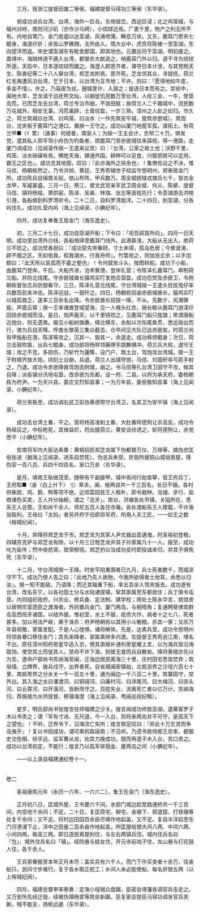 <!-- { "loadSidebar": true } -->
　　三月，授浙江提督田雄二等侯、福建提督马得功三等侯（东华录）。

　　郑成功进兵台湾。台湾，海外一巨岛，东倚层峦，西迫巨浸；北之鸡笼城，与福州对峙，南则河沙矶（亦作沙马碕），小琉球近焉。广袤千里，物产之利无所不有。内地自鹭门、金门迤逦以达澎湖，风涛喷蒲，瞬息万状。又东，鹿耳门旁夹七鲲身，海道纡折；余皆山罗礁拥，无所由入。隋大业中，虎贲将陈棱一至澎湖，东向望洋而返。宋史谓澎湖东有毗舍那国，即其地也。元置巡司于澎湖，明初废之。嘉靖中，海贼林道干遁入台湾，都督俞大猷追之，哨鹿耳门外以归。道干寻为琉球所逐。天启中，日本逐琉球而踞之。海澄人颜思齐者，谋夺日本计泄，与其党杨天生、陈衷纪等二十八人窜台湾，郑芝龙附焉。思齐死，芝龙领其众，寻就抚。荷兰红毛夷遭风泊台湾，乞于日本，以台湾为互市地；不许。则曰：『愿得地如牛皮，多金不惜』。许之。乃翦皮为丝，圈城里许，入居之；旋逐日本而有之。崇祯中，闽地大旱，芝龙请于巡抚熊文灿，以舶徙饥民数万至台湾，人给三金、一牛，使垦岛荒。已而芝龙去台湾，荷兰专治市舶，不敛田赋；故荷兰人二千踞城中，流民数万屯城外，相安无事。鸿荒甫辟，土膏坟盈，一岁三熟，漳州之人赴之如归。市久之，荷兰筑城曰台湾、曰鸡笼、曰淡水（一作先筑安平城，旋筑赤嵌城）。筑炮台，沈夹板于鹿耳门之港口，置揆一王守之。成功以厦门地蹙军孤，谋拓土。有荷兰甲■〈亻累〉（通事）何斌者，南安人；为揆一王主会计，负帑二十万。惧发觉，遣其私人郭平驾小舟伪为钓鱼者，顺鹿耳门至赤嵌城往来探视，得一港路，走厦门谒成功（见闻录作揆一王遣来议贡）曰：『台湾，公家之故土也；沃野千里，鸡笼、淡水硝磺有焉。横绝天海，肆通外国。耕种可以足食，兴贩铜铁可以足用，霸王之区也』。成功览其地图，叹曰：『此亦海外之扶余也』！集僚佐议之不决，惟马信、杨朝栋然之。乃令洪旭、黄廷、王秀奇辅世子经监守思明州，郑泰居金门所。成功陈兵自镇南关起，依山布阵，甲兵数万。周全斌统辖戎旗兵七千，皆衣金龙甲，军威甚盛。三月一日，祭江，督文武官亲军武卫周全斌、何义、陈蟒、提督马信、镇将杨祖、萧拱宸、陈泽、吴豪、林瑞、张志等首程先行；令澎湖游击洪暄引港，各船俱到料罗湾听令。二十二日，自料罗湾放洋。二十四日，到澎湖，分各屿住扎，成功扎营内屿（海上见闻录、小腆纪年）。

　　四月，成功复奉鲁王居金门（海东逸史）。

　　初，三月二十七日，成功自澎湖开船；下令曰：「视吾鹢首所向」。四月一日天明，成功至台湾外沙线，各船络绎至鹿耳门线外。此港甚浅，大船从无出入，故荷兰不防之。成功焚香祝曰：『成功受先帝眷顾，寸土未得，孤岛危居；今冒波涛，辟不服之区。天如佑我，假我潮水，行我舟师』。竹篙视之，则加涨丈余；以手加额曰：『此天所以哀孤而不委之壑也』！令何斌坐斗头，按图转舵。成功下小船，由鹿耳门登岸。午后，大船齐进，泊禾寮港，登岸扎营；令陈泽扎鹿耳门，牵制荷兰船，并防北线尾。守赤嵌城酋长猫鸡实叮发炮击营盘，成功恐焚及赤嵌卫，令杨朝栋督张志兵防御看守。三日，陈泽扎营北线尾，守台湾城揆一王遣头目拔鬼仔率兵数百前来冲击。陈泽迎战，一鼓歼之。四日，杨朝栋招谕赤嵌城酋长，猫鸡实叮以城孤救乏，遂率三百余名出降。令赤嵌酋长招揆一降，不从。先数夕，风潮骤振，声震云霄；揆一王率诸酋登城望海，见一人幞头红衣，骑长鲸从鹿耳门游漾纡回绕赤嵌城而没。是日，炮声轰天，以千里镜视之，见鹿耳门船只旌旗；笑谓唐船近炮台，则无遗类。俄见小船树旗纛，倏北倏东，余船以次衔尾鱼贯，悉远炮台而行，骇为兵自天降。呼酋长黎英三集众截击，仓卒间见大队已达赤嵌矣。时荷兰尚有甲版船在港，陈泽等攻之，沉其一、毁其一，余遂走。成功移师鲲身；次日，荷兰击鼓吹笛，出兵七鲲身。成功部将杨祥领藤牌手跳舞横冲，荷兰兵大败，退守王城；攻之不克，多损伤，乃斩竹为籧篨，设门户、筑土台，驾炮攻台湾城。揆一王于附城齐放大炮，顷刻土台崩，兵退。荷兰人出城夺炮，马信、刘国轩率弓箭手射之，乃退。成功令赤嵌降酋驾炮击附城，崩之。令马信等扎台湾卫固守不攻，候其自降；派各镇分汛地屯垦。改赤嵌为东都，设一府、二县。以府为承天府，委杨朝栋为府尹。一为天兴县，委庄文烈知县事；一为万年县，委祝敬知县事（海上见闻录、小腆纪年）。

　　荷兰夹板至，成功调右武卫前协黄德帮守台湾卫，名其卫为安平镇（海上见闻录）。

　　成功击台湾土番，平之。营将杨高凌削土番，大肚番阿德狗让杀高反。成功令杨祖征之，中标枪死，其锋益炽，将出援荷兰。黄安设伏诱之，斩阿德狗让，余党悉平（小腆纪年）。

　　安南将军内大臣达素奏：黄梧招抚郑芝龙属下伪都督万仪、万禄等，擒伪忠匡伯张进（据海上见闻录，进系自焚死）、伪总兵朱受，折毁所据铜山城垣房屋，降伪官一百八员、兵四千四百名、家口万余（东华录）。

　　是月，靖南王耿继茂至，随带有千副披甲。城中夜间行劫查拏，皆王府兵丁。王府取■〈金〈白上廾下〉刂〉草夫，闽、侯两县共一千三百名，长日不辍。各村供柴炭、鸡、鹅、鸭等项不绝，近郊菜园皆王人租朴，即令栽种。当铺、牙行、盐商诸色买卖，王人共分抽税，谓之「总牙」。南台，洪塘各处市镇，关隘所在，悉系王人总管。王和尚千余人、师尼五百人各住寺庵。各处渡船系王人撑载，不许渔翁取利。王母曰「太妈」者另开府于旧郎将军府，所用人夫工匠，一一如王之数（榕城纪闻）。

　　十月，弃降将郑芝龙于市。郑芝龙为其家人尹文器出首通海，时圣祖初登极，四辅苏克萨与郑芝龙有隙，以十月三日戮芝龙并其子孙家属凡十一人。报至，成功叱为妄传；然中夜悲哭，居常郁悒。郑芝豹以当成功变时即投诚来归，并其子俱免死（东华录）。

　　十二月，守台湾城揆一王降。时安平陷重围者已九月，兵士死者数千，而城坚守不下。成功乃使人告之曰：『此地乃先人故物，今我所欲得者土地耳，余悉以归汝』。揆一知不能敌，乃请降；而迁其辎重下船，率五百余人驾夹版去。成功遂有台湾，改名东宁。以各社田土分与水陆诸提镇，挈其家属至东都居住；兵丁俱令屯垦。内则组织政府，兴农业、修兵备、定法制、建学校；用处士陈永华言，筑馆舍以居明宗室遗臣之渡海者。外则置兵金门、厦门两岛，与相犄角；复通聘斐律宾群岛及西班牙诸国，以结外援。惟初至，水土不服，疫疠大作，病者十之七八，死者甚多。加以用法严峻，果于诛杀：府尹杨朝栋以其用小斗散粮，杀其一家；又杀万年县祝敬，家属发配。于是人心惶惧，诸将解体。先是，达素兵至，成功令思明州将领各眷口移住金门；其先来降者，家属乘隙多内渡。左提督王秀奇逃江南，埋名不出。原任漳州知府房星华逃入京，使其弟候补通判房星耀上言，以为海兵皆沿海取饷，使空其土而徙其人，禁舟不许下海，则彼无食而兵自散矣。降将黄梧亦先以为言。遂命户部尚书苏纳海至闽，迁海边居民离海三十里，庄村田宅悉皆焚弃；筑垣墙、立牌界，拨兵戍守，出界者死。自省城闽安镇始，北抵浙界之沙埕六百七十里、南抵粤界之分水关一千一百五十里，通为闽边一千八百二十里，筑寨固守，禁外出。其入海之水曰潘渡河、曰铜镜河、曰廉村河、曰洋尾河、曰大梅河、曰赤头河、曰云霄河、曰开溪河，皆断而守之。百姓失业，流离死亡者以亿万计。苏纳海归，荐施琅为水师提督，移镇海澄（海上见闻录、粤闽巡视纪略）。

　　是岁，明兵部尚书张煌言驻师福建之沙关。煌言闻成功师抵澎湖，遣幕客罗子木以书责之；谓『军有寸进、无尺退，今一入台，则将来两岛并不可守，是孤天下之望也』！不听。迁界令下，沿海流亡失所；煌言顿足叹曰：『弃此十万生灵而争岛夷乎』！复以书招成功，谓可乘机取闽南；不见听。乃遗书故侍郎王忠孝、都御史沈佺期、徐孚远、监军曹从龙，劝其力挽成功。既而再遣子木入台，苦口责之。成功以台湾初定，不能行；煌言乃以孤军徘徊金、厦两岛之间（小腆纪年）。

　　——以上录自福建通纪卷十一。  
　 

卷二

　　圣祖康熙元年（永历一六年、一六六二），鲁王在金门（海东逸史）。

　　正月初八日，匡城外屋，王令要六千间。水部门城边起至路通桥共一千三百间，内空地千余间；不足。二十日，复匡荷宅、柳宅、金墩下、郑道窟、打铁墩等处复千余间；又不足。将村边田园百余亩尽填作地起盖，又不足。复自半洋起至东门河港浦下止，洋中之田量二百余亩作地起盖。所匡屋给银大间八两、中间六两、小间四两，每亩三两。即日逐民离屋别住，与左右两镇兵住。城内住兵名曰「包」，城外住兵名曰「镇」。经院巷与妓女住，开元寺前戏子住，龙山巷与打花鼓人住，各千余人。

　　王兵家眷搬至本年正月未尽；盖实兵有六千人，而门下作买卖者十余万，往来船只，民间寸步难行。复于各乡取正舵工；乡间人未必能使船，每名折银五两（以上榕城纪闻）。

　　四月，福建总督李率泰奏：定海小埕贼众盘踞，臣密会靖藩各调官兵击走之。又万安所先经迁毁，续被伪镇杨宣等筑垒新踞。臣复密会提臣马得功调发官兵夹剿，贼不能支，扬帆远遁（东华录）。

